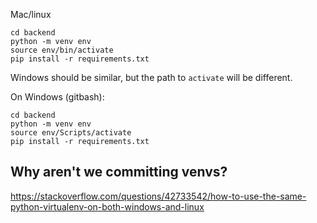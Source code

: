 
Mac/linux
```console
cd backend
python -m venv env
source env/bin/activate
pip install -r requirements.txt
```

Windows should be similar, but the path to `activate` will be different.

On Windows (gitbash):
```console
cd backend
python -m venv env
source env/Scripts/activate
pip install -r requirements.txt
```


## Why aren't we committing venvs?
https://stackoverflow.com/questions/42733542/how-to-use-the-same-python-virtualenv-on-both-windows-and-linux
